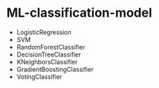 # ML-classification-model
- LogisticRegression
- SVM
- RandomForestClassifier
- DecisionTreeClassifier
- KNeighborsClassifier
- GradientBoostingClassifier
- VotingClassifier
